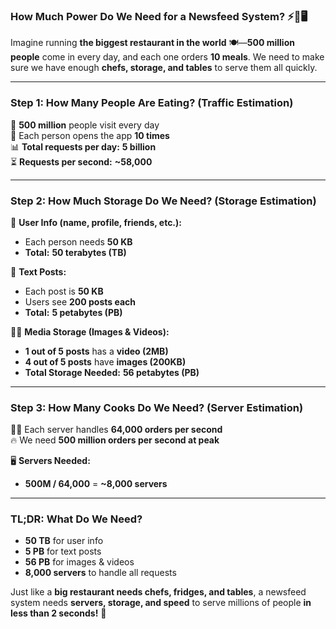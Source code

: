 ### **How Much Power Do We Need for a Newsfeed System?** ⚡💾🖥️  

Imagine running **the biggest restaurant in the world** 🍽️—**500 million people** come in every day, and each one orders **10 meals**. We need to make sure we have enough **chefs, storage, and tables** to serve them all quickly.  

---

### **Step 1: How Many People Are Eating? (Traffic Estimation)**
👥 **500 million** people visit every day  
🔄 Each person opens the app **10 times**  
📊 **Total requests per day:** **5 billion**  
⏳ **Requests per second:** **~58,000**  

---

### **Step 2: How Much Storage Do We Need? (Storage Estimation)**
💾 **User Info (name, profile, friends, etc.):**  
- Each person needs **50 KB**  
- **Total:** **50 terabytes (TB)**  

📜 **Text Posts:**  
- Each post is **50 KB**  
- Users see **200 posts each**  
- **Total:** **5 petabytes (PB)**  

📸🎥 **Media Storage (Images & Videos):**  
- **1 out of 5 posts** has a **video (2MB)**  
- **4 out of 5 posts** have **images (200KB)**  
- **Total Storage Needed:** **56 petabytes (PB)**  

---

### **Step 3: How Many Cooks Do We Need? (Server Estimation)**
👨‍🍳 Each server handles **64,000 orders per second**  
🔥 We need **500 million orders per second at peak**  

🖥️ **Servers Needed:**  
- **500M / 64,000** = **~8,000 servers**  

---

### **TL;DR: What Do We Need?**  
- **50 TB** for user info  
- **5 PB** for text posts  
- **56 PB** for images & videos  
- **8,000 servers** to handle all requests  

Just like a **big restaurant needs chefs, fridges, and tables**, a newsfeed system needs **servers, storage, and speed** to serve millions of people **in less than 2 seconds!** 🚀
